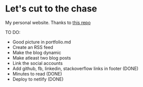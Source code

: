 # Let's cut to the chase

My personal website. Thanks to [this repo](https://github.com/panr/gatsby-starter-hello-friend)

TO DO:

- Good picture in portfolio.md 
- Create an RSS feed
- Make the blog dynamic
- Make atleast two blog posts
- Link the social accounts
- Add github, fb, linkedin, stackoverflow links in footer (DONE)
- Minutes to read (DONE)
- Deploy to netlify (DONE)
